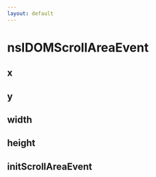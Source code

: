 ```yaml
---
layout: default
---
```


# nsIDOMScrollAreaEvent #

## x ##

## y ##

## width ##

## height ##

## initScrollAreaEvent ##
